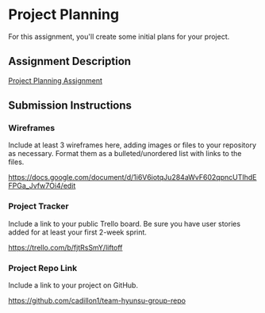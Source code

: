 # Project Planning
For this assignment, you'll create some initial plans for your project.

## Assignment Description
[Project Planning Assignment](https://education.launchcode.org/liftoff/modules/assignments/project-planning)

## Submission Instructions

### Wireframes

Include at least 3 wireframes here, adding images or files to your repository as necessary. Format them as a bulleted/unordered list with links to the files.

https://docs.google.com/document/d/1i6V6iotqJu284aWvF602qpncUTIhdEFPGa_Jvfw7Oi4/edit

### Project Tracker

Include a link to your public Trello board. Be sure you have user stories added for at least your first 2-week sprint.

https://trello.com/b/fjtRsSmY/liftoff

### Project Repo Link

Include a link to your project on GitHub.

https://github.com/cadillon1/team-hyunsu-group-repo
